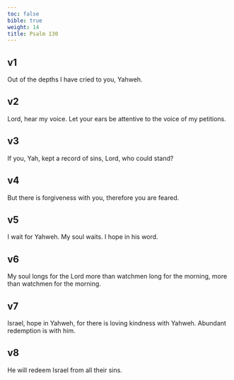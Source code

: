 ```yaml
---
toc: false
bible: true
weight: 14
title: Psalm 130
---
```




## v1 
Out of the depths I have cried to you, Yahweh. 

## v2 
Lord, hear my voice. Let your ears be attentive to the voice of my petitions. 

## v3 
If you, Yah, kept a record of sins, Lord, who could stand? 

## v4 
But there is forgiveness with you, therefore you are feared. 

## v5 
I wait for Yahweh. My soul waits. I hope in his word. 

## v6 
My soul longs for the Lord more than watchmen long for the morning, more than watchmen for the morning. 

## v7 
Israel, hope in Yahweh, for there is loving kindness with Yahweh. Abundant redemption is with him. 

## v8 
He will redeem Israel from all their sins.
